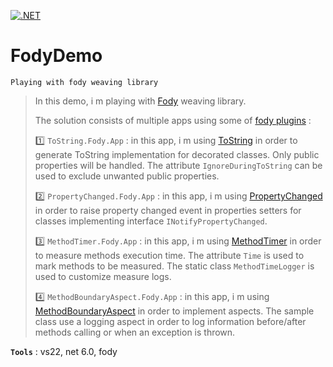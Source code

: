 [![.NET](https://github.com/aimenux/FodyDemo/actions/workflows/ci.yml/badge.svg?branch=main)](https://github.com/aimenux/FodyDemo/actions/workflows/ci.yml)

# FodyDemo
```
Playing with fody weaving library
```
> In this demo, i m playing with [Fody](https://github.com/Fody/Fody) weaving library.
>
> The solution consists of multiple apps using some of [fody plugins](https://github.com/Fody/Home/blob/master/pages/addins.md) :
>
> :one: `ToString.Fody.App` : in this app, i m using [ToString](https://github.com/Fody/ToString) in order to generate ToString implementation for decorated classes. Only public properties will be handled. The attribute `IgnoreDuringToString` can be used to exclude unwanted public properties.
> 
> :two: `PropertyChanged.Fody.App` : in this app, i m using [PropertyChanged](https://github.com/Fody/PropertyChanged) in order to raise property changed event in properties setters for classes implementing interface `INotifyPropertyChanged`.
>
> :three: `MethodTimer.Fody.App` : in this app, i m using [MethodTimer](https://github.com/Fody/MethodTimer) in order to measure methods execution time. The attribute `Time` is used to mark methods to be measured. The static class `MethodTimeLogger` is used to customize measure logs. 
> 
> :four: `MethodBoundaryAspect.Fody.App` : in this app, i m using [MethodBoundaryAspect](https://github.com/vescon/MethodBoundaryAspect.Fody) in order to implement aspects. The sample class use a logging aspect in order to log information before/after methods calling or when an exception is thrown.
>

**`Tools`** : vs22, net 6.0, fody